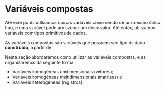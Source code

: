 # Variáveis compostas

Até este ponto utilizamos nossas variáveis como sendo de um mesmo único tipo, e uma variável pode armazenar um único valor. Até então, utilizamos variáveis com tipos primitivos de dados. 

As variáveis compostas são variáveis que possuem seu tipo de dado **construído**, a partir de 

Nesta seção abordaremos como utilizar as variáveis compostas, e as organizaremos da seguinte forma:

- Variáveis homogêneas unidimensionais (vetores);
- Variáveis homogêneas multidimensionais (matrizes) e 
- Variáveis heterogêneas (registros).

